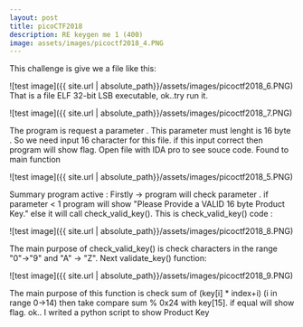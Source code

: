 ```yaml
---
layout: post
title: picoCTF2018
description: RE keygen me 1 (400)
image: assets/images/picoctf2018_4.PNG
---
```

This challenge is give we a file like this:

![test image]({{ site.url | absolute_path}}/assets/images/picoctf2018_6.PNG)
That is a file ELF 32-bit  LSB executable,
ok..try run it.

![test image]({{ site.url | absolute_path}}/assets/images/picoctf2018_7.PNG)

The program is request a parameter . This parameter must lenght is 16 byte . So we need input 16 character for this file. if this input correct then program will show flag.
Open file with IDA pro to see souce code. Found to main function 

![test image]({{ site.url | absolute_path}}/assets/images/picoctf2018_5.PNG)

Summary program active :
Firstly -> program will check parameter . if parameter < 1 program will show "Please Provide a VALID 16 byte Product Key." else it will call check_valid_key(). This is check_valid_key() code :

![test image]({{ site.url | absolute_path}}/assets/images/picoctf2018_8.PNG)

The main purpose of check_valid_key() is check characters in the range "0"->"9" and "A" -> "Z".
Next validate_key() function:

![test image]({{ site.url | absolute_path}}/assets/images/picoctf2018_9.PNG)

The main purpose of this function is check sum of (key[i] * index+i) (i in range 0->14) then take compare sum % 0x24 with key[15]. if equal will show flag.
ok.. I writed a python script to show Product Key

